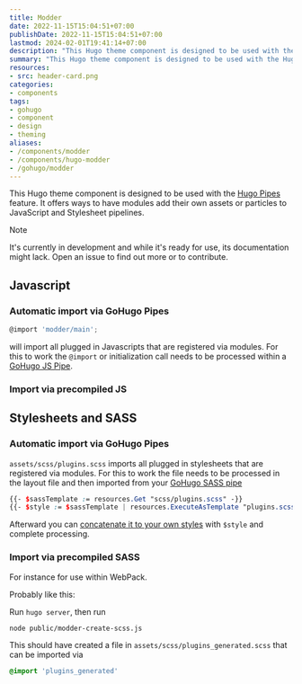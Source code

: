 ```yaml
---
title: Modder
date: 2022-11-15T15:04:51+07:00
publishDate: 2022-11-15T15:04:51+07:00
lastmod: 2024-02-01T19:41:14+07:00
description: "This Hugo theme component is designed to be used with the Hugo Pipes feature. It offers ways to have modules add their own assets or particles to JavaScript and Stylesheet pipelines."
summary: "This Hugo theme component is designed to be used with the Hugo Pipes feature. It offers ways to have modules add their own assets or particles to JavaScript and Stylesheet pipelines."
resources:
- src: header-card.png
categories:
- components
tags:
- gohugo
- component
- design
- theming
aliases:
- /components/modder
- /components/hugo-modder
- /gohugo/modder
---
```


This Hugo theme component is designed to be used with the [Hugo Pipes](https://gohugo.io/hugo-pipes/) feature. It offers ways to have modules add their own assets or particles to JavaScript and Stylesheet pipelines.

> [!NOTE]
> It's currently in development and while it's ready for use, its documentation might lack. Open an issue to find out more or to contribute.

## Javascript

### Automatic import via GoHugo Pipes

```js
@import 'modder/main';
```

will import all plugged in Javascripts that are registered via modules. For this to work the `@import` or initialization call needs to be processed within a [GoHugo JS Pipe](https://gohugo.io/hugo-pipes/js/).

### Import via precompiled JS

## Stylesheets and SASS

### Automatic import via GoHugo Pipes

`assets/scss/plugins.scss` imports all plugged in stylesheets that are registered via modules. For this to work the file needs to be processed in the layout file and then imported from your [GoHugo SASS pipe](https://gohugo.io/hugo-pipes/transpile-sass-to-css/)

```scss
{{- $sassTemplate := resources.Get "scss/plugins.scss" -}}
{{- $style := $sassTemplate | resources.ExecuteAsTemplate "plugins.scss" . | css.Sass -}}
```

Afterward you can [concatenate it to your own styles](https://gohugo.io/hugo-pipes/bundling/) with `$style` and complete processing.

### Import via precompiled SASS

For instance for use within WebPack.

Probably like this:

Run `hugo server`, then run

```bash
node public/modder-create-scss.js
```

This should have created a file in `assets/scss/plugins_generated.scss` that can be imported via

```scss
@import 'plugins_generated'
```
